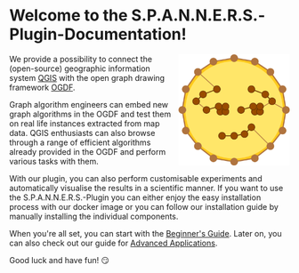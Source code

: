 # Welcome to the S.P.A.N.N.E.R.S.-Plugin-Documentation!

<img style="float: right;" src="img/logo.png" width="200">

We provide a possibility to connect the (open-source) geographic information system [QGIS](https://www.qgis.org/en/site/) with the open graph drawing framework [OGDF](https://ogdf.uos.de/).

Graph algorithm engineers can embed new graph algorithms in the OGDF and test them on real life instances extracted from map data. QGIS enthusiasts can also browse through a range of efficient algorithms already provided in the OGDF and perform various tasks with them.

With our plugin, you can also perform customisable experiments and automatically visualise the results in a scientific manner.
If you want to use the S.P.A.N.N.E.R.S.-Plugin you can either enjoy the easy installation process with our docker image or you can follow our installation guide by manually installing the individual components.

When you're all set, you can start with the [Beginner's Guide](ui.md)<!--change if navigation is changed-->. Later on, you can also check out our guide for [Advanced Applications](handlers.md).

Good luck and have fun! 😏

